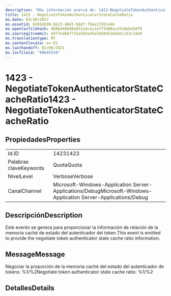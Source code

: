 ```yaml
---
description: 'Más información acerca de: 1423-NegotiateTokenAuthenticatorStateCacheRatio'
title: 1423 - NegotiateTokenAuthenticatorStateCacheRatio
ms.date: 03/30/2017
ms.assetid: 6301db99-bb23-40d1-b8df-f0ae1793ce68
ms.openlocfilehash: 968bd40b08e031a3cac2a7f3400acdfa9ebd50f0
ms.sourcegitcommit: ddf7edb67715a5b9a45e3dd44536dabc153c1de0
ms.translationtype: MT
ms.contentlocale: es-ES
ms.lasthandoff: 02/06/2021
ms.locfileid: "99645534"
---
```

# <a name="1423---negotiatetokenauthenticatorstatecacheratio"></a><span data-ttu-id="08743-103">1423 - NegotiateTokenAuthenticatorStateCacheRatio</span><span class="sxs-lookup"><span data-stu-id="08743-103">1423 - NegotiateTokenAuthenticatorStateCacheRatio</span></span>

## <a name="properties"></a><span data-ttu-id="08743-104">Propiedades</span><span class="sxs-lookup"><span data-stu-id="08743-104">Properties</span></span>  
  
|||  
|-|-|  
|<span data-ttu-id="08743-105">Id.</span><span class="sxs-lookup"><span data-stu-id="08743-105">ID</span></span>|<span data-ttu-id="08743-106">1423</span><span class="sxs-lookup"><span data-stu-id="08743-106">1423</span></span>|  
|<span data-ttu-id="08743-107">Palabras clave</span><span class="sxs-lookup"><span data-stu-id="08743-107">Keywords</span></span>|<span data-ttu-id="08743-108">Quota</span><span class="sxs-lookup"><span data-stu-id="08743-108">Quota</span></span>|  
|<span data-ttu-id="08743-109">Nivel</span><span class="sxs-lookup"><span data-stu-id="08743-109">Level</span></span>|<span data-ttu-id="08743-110">Verbose</span><span class="sxs-lookup"><span data-stu-id="08743-110">Verbose</span></span>|  
|<span data-ttu-id="08743-111">Canal</span><span class="sxs-lookup"><span data-stu-id="08743-111">Channel</span></span>|<span data-ttu-id="08743-112">Microsoft-Windows-Application Server-Applications/Debug</span><span class="sxs-lookup"><span data-stu-id="08743-112">Microsoft-Windows-Application Server-Applications/Debug</span></span>|  
  
## <a name="description"></a><span data-ttu-id="08743-113">Descripción</span><span class="sxs-lookup"><span data-stu-id="08743-113">Description</span></span>  

 <span data-ttu-id="08743-114">Este evento se genera para proporcionar la información de relación de la memoria caché de estado del autenticador del token.</span><span class="sxs-lookup"><span data-stu-id="08743-114">This event is emitted to provide the negotiate token authenticator state cache ratio information.</span></span>  
  
## <a name="message"></a><span data-ttu-id="08743-115">Message</span><span class="sxs-lookup"><span data-stu-id="08743-115">Message</span></span>  

 <span data-ttu-id="08743-116">Negociar la proporción de la memoria caché del estado del autenticador de tokens: %1/%2</span><span class="sxs-lookup"><span data-stu-id="08743-116">Negotiate token authenticator state cache ratio: %1/%2</span></span>  
  
## <a name="details"></a><span data-ttu-id="08743-117">Detalles</span><span class="sxs-lookup"><span data-stu-id="08743-117">Details</span></span>

